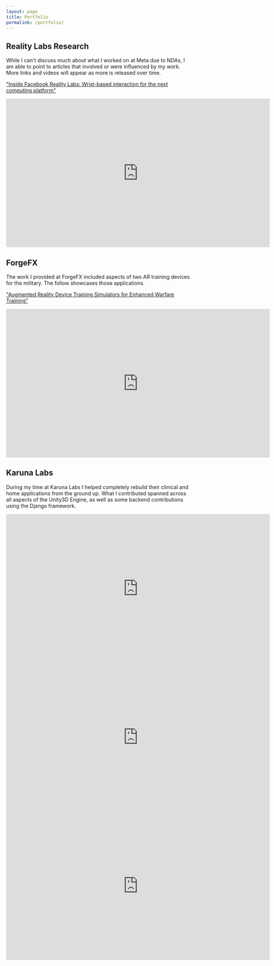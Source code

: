```yaml
---
layout: page
title: Portfolio
permalink: /portfolio/
---
```


## Reality Labs Research

While I can't discuss much about what I worked on at Meta due to NDAs, I am able to point to articles that involved or were influenced by my work. More links and videos will appear as more is released over time.

["Inside Facebook Reality Labs: Wrist-based interaction for the next computing platform"](https://tech.facebook.com/reality-labs/2021/3/inside-facebook-reality-labs-wrist-based-interaction-for-the-next-computing-platform/)

<iframe src="https://www.facebook.com/plugins/video.php?href=https%3A%2F%2Fwww.facebook.com%2FTechatMeta%2Fvideos%2F1146186389155473%2F%3Fref%3Dembed_video&show_text=0&width=560" width="720" height="405" style="border:none;overflow:hidden;display:block" scrolling="no" frameborder="1" allowfullscreen="true" allow="autoplay; clipboard-write; encrypted-media; picture-in-picture; web-share" allowFullScreen="true"></iframe>

## ForgeFX

The work I provided at ForgeFX included aspects of two AR training devices for the military. The follow showcases those applications.

["Augmented Reality Device Training Simulators for Enhanced Warfare Training"](https://forgefx.com/simulation-projects/augmented-reality-device-training-simulators/)

<iframe width="720" height="405" src="https://www.youtube.com/embed/2DuiW7JGlzg?si=kTGKWEkQbMedhBzh" style="border:none;overflow:hidden;display:block" title="YouTube video player" frameborder="1" allow="accelerometer; autoplay; clipboard-write; encrypted-media; gyroscope; picture-in-picture; web-share" referrerpolicy="strict-origin-when-cross-origin" allowfullscreen></iframe>

## Karuna Labs

During my time at Karuna Labs I helped completely rebuild their clinical and home applications from the ground up. What I contributed spanned across all aspects of the Unity3D Engine, as well as some backend contributions using the Django framework.

<iframe src="https://player.vimeo.com/video/316010261?h=43e424808e" style="border:none;overflow:hidden;display:block" width="720" height="405" frameborder="1" allow="autoplay; fullscreen; picture-in-picture" allowfullscreen></iframe>  
  
<iframe width="720" height="405" src="https://www.youtube.com/embed/8Pcp8aIPzag?si=85AzTmOI1IZFo0N1" style="border:none;overflow:hidden;display:block" title="YouTube video player" frameborder="1" allow="accelerometer; autoplay; clipboard-write; encrypted-media; gyroscope; picture-in-picture; web-share" referrerpolicy="strict-origin-when-cross-origin" allowfullscreen></iframe>  
  
<iframe title="vimeo-player" src="https://player.vimeo.com/video/344920663?h=d9abcccf82" width="720" height="405" style="border:none;overflow:hidden;display:block" frameborder="1" allowfullscreen></iframe>
